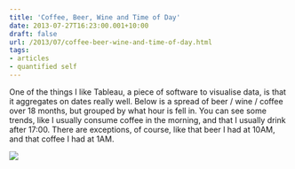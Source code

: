 ```yaml
---
title: 'Coffee, Beer, Wine and Time of Day'
date: 2013-07-27T16:23:00.001+10:00
draft: false
url: /2013/07/coffee-beer-wine-and-time-of-day.html
tags: 
- articles
- quantified self
---
```


One of the things I like Tableau, a piece of software to visualise data, is that it aggregates on dates really well. Below is a spread of beer / wine / coffee over 18 months, but grouped by what hour is fell in. You can see some trends, like I usually consume coffee in the morning, and that I usually drink after 17:00. There are exceptions, of course, like that beer I had at 10AM, and that coffee I had at 1AM.  
  
  
[![](https://blogger.googleusercontent.com/img/b/R29vZ2xl/AVvXsEhF5CqYUKn1vo3qhGMkQ8UI-wLz6oYR4qLlazTmMESFyfplzT5cRPzhirjMFvlDdK7s_nh03v8x25E7S0ATH5-hB4lshN4DAYgK0vTTX7PH31hyqstUfqndZKwZyjDH5cNpY8tG98hJMAVy/s512/beerwinecoffee.png)](http://goo.gl/photos/3vl06vRYnl)